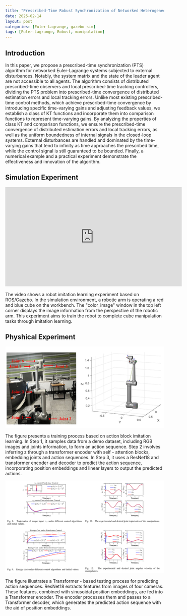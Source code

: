 ```yaml
---
title: "Prescribed-Time Robust Synchronization of Networked Heterogeneous Euler-Lagrange Systems"
date: 2025-02-14
layout: post
categories: [Euler-Lagrange, gazebo sim]
tags: [Euler-Lagrange, Robust, manipulation]
---
```


## Introduction
In this paper, we propose a prescribed-time synchronization (PTS) algorithm for networked Euler-Lagrange systems subjected to external disturbances. Notably, the system matrix and the state of the leader agent are not accessible to all agents. The algorithm consists of distributed prescribed-time observers and local prescribed-time tracking controllers, dividing the PTS problem into prescribed-time convergence of distributed estimation errors and local tracking errors. Unlike most existing prescribed-time control methods, which achieve prescribed-time convergence by introducing specific time-varying gains and adjusting feedback values, we establish a class of KT functions and incorporate them into comparison functions to represent time-varying gains. By analyzing the properties of class KT and comparison functions, we ensure the prescribed-time convergence of distributed estimation errors and local tracking errors, as well as the uniform boundedness of internal signals in the closed-loop systems. External disturbances are handled and dominated by the time-varying gains that tend to infinity as time approaches the prescribed time, while the control signal is still guaranteed to be bounded. Finally, a numerical example and a practical experiment demonstrate the effectiveness and innovation of the algorithm.

## Simulation Experiment
<html>
<body>
<div style="text-align: center">
    <iframe width="560" height="315" src="https://www.youtube.com/embed/-zkP5HXGnP4?si=oCwRMgIF-jOYYoM9" title="YouTube video player" frameborder="0" allow="accelerometer; autoplay; clipboard-write; encrypted-media; gyroscope; picture-in-picture; web-share" referrerpolicy="strict-origin-when-cross-origin" allowfullscreen></iframe>
  <!-- <p style="margin-top: 10px;">chigui-2 motion video in May, 2022</p> -->
</div>
</body>
</html>

The video shows a robot imitation learning experiment based on ROS/Gazebo. In the simulation environment, a robotic arm is operating a red and blue cube on the workbench. The "color_image" window in the top left corner displays the image information from the perspective of the robotic arm. This experiment aims to train the robot to complete cube manipulation tasks through imitation learning.

<!-- > A preprint of the paper is available at <kbd><a href="https://arxiv.org/abs/2404.12220" target="_blank" style="text-decoration: none; color: inherit;" >arXiv</a></kbd>
{: .prompt-tip } -->

<!-- , which is submitted to IEEE/RSJ International Conference on Intelligent Robots and Systems (IROS), 2024 -->

<!-- ## Motivation -->
<!-- ![Motivation](/images/slednav/sledinspir.bmp) -->

## Physhical Experiment
![Training](/images/arm/arm.png)

The figure presents a training process based on action block imitation learning.  In Step 1, it samples data from a demo dataset, including RGB images and joints information, to form an action sequence.  Step 2 involves inferring z through a transformer encoder with self - attention blocks, embedding joints and action sequences.  In Step 3, it uses a ResNet18 and transformer encoder and decoder to predict the action sequence, incorporating position embeddings and linear layers to output the predicted actions.

![Test](/images/arm/physical_curves.png)

The figure illustrates a Transformer - based testing process for predicting action sequences. ResNet18 extracts features from images of four cameras. These features, combined with sinusoidal position embeddings, are fed into a Transformer encoder. The encoder processes them and passes to a Transformer decoder, which generates the predicted action sequence with the aid of position embeddings.


<!-- ![Experiment](/images/slednav/sledtest.bmp)
**Experiment result**: tractor average speed **<font color="red">≈1m/s</font>**, trailer position error **<font color="red"><10cm</font>**, and trailer yaw angle error **<font color="red"><5.25°</font>** (calculated by motion capture system) -->